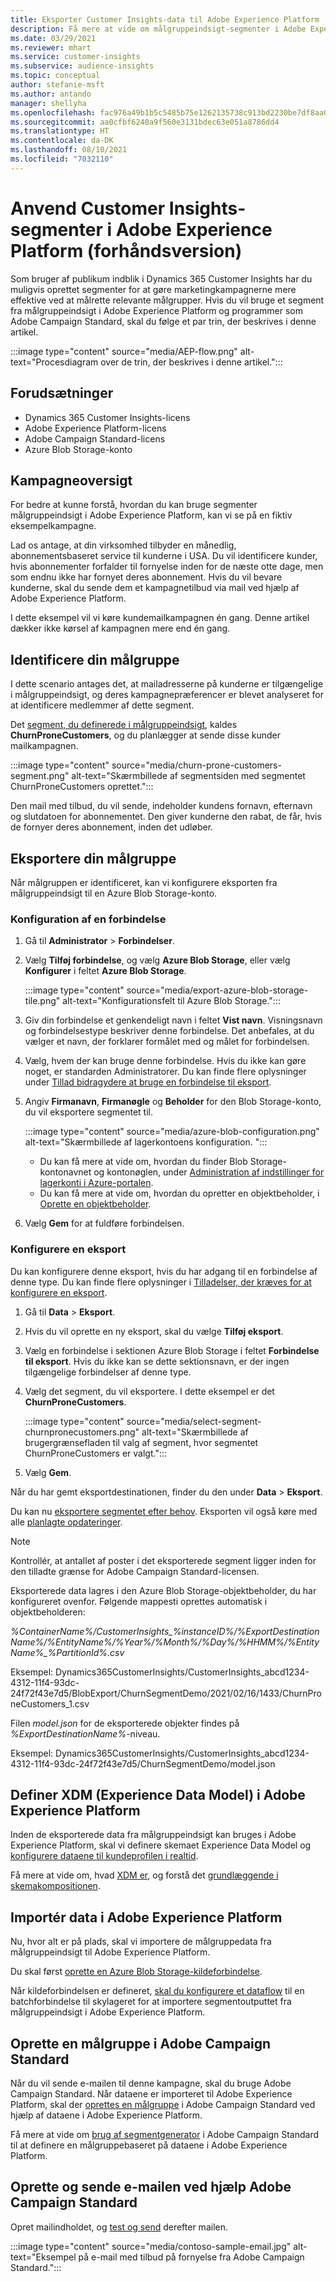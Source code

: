 ```yaml
---
title: Eksporter Customer Insights-data til Adobe Experience Platform
description: Få mere at vide om målgruppeindsigt-segmenter i Adobe Experience Platform.
ms.date: 03/29/2021
ms.reviewer: mhart
ms.service: customer-insights
ms.subservice: audience-insights
ms.topic: conceptual
author: stefanie-msft
ms.author: antando
manager: shellyha
ms.openlocfilehash: fac976a49b1b5c5485b75e1262135738c913bd2230be7df8aa0ec12c59734053
ms.sourcegitcommit: aa0cfbf6240a9f560e3131bdec63e051a8786dd4
ms.translationtype: HT
ms.contentlocale: da-DK
ms.lasthandoff: 08/10/2021
ms.locfileid: "7032110"
---
```

# <a name="use-customer-insights-segments-in-adobe-experience-platform-preview"></a>Anvend Customer Insights-segmenter i Adobe Experience Platform (forhåndsversion)

Som bruger af publikum indblik i Dynamics 365 Customer Insights har du muligvis oprettet segmenter for at gøre marketingkampagnerne mere effektive ved at målrette relevante målgrupper. Hvis du vil bruge et segment fra målgruppeindsigt i Adobe Experience Platform og programmer som Adobe Campaign Standard, skal du følge et par trin, der beskrives i denne artikel.

:::image type="content" source="media/AEP-flow.png" alt-text="Procesdiagram over de trin, der beskrives i denne artikel.":::

## <a name="prerequisites"></a>Forudsætninger

-   Dynamics 365 Customer Insights-licens
-   Adobe Experience Platform-licens
-   Adobe Campaign Standard-licens
-   Azure Blob Storage-konto

## <a name="campaign-overview"></a>Kampagneoversigt

For bedre at kunne forstå, hvordan du kan bruge segmenter målgruppeindsigt i Adobe Experience Platform, kan vi se på en fiktiv eksempelkampagne.

Lad os antage, at din virksomhed tilbyder en månedlig, abonnementsbaseret service til kunderne i USA. Du vil identificere kunder, hvis abonnementer forfalder til fornyelse inden for de næste otte dage, men som endnu ikke har fornyet deres abonnement. Hvis du vil bevare kunderne, skal du sende dem et kampagnetilbud via mail ved hjælp af Adobe Experience Platform.

I dette eksempel vil vi køre kundemailkampagnen én gang. Denne artikel dækker ikke kørsel af kampagnen mere end én gang.

## <a name="identify-your-target-audience"></a>Identificere din målgruppe

I dette scenario antages det, at mailadresserne på kunderne er tilgængelige i målgruppeindsigt, og deres kampagnepræferencer er blevet analyseret for at identificere medlemmer af dette segment.

Det [segment, du definerede i målgruppeindsigt](segments.md), kaldes **ChurnProneCustomers**, og du planlægger at sende disse kunder mailkampagnen.

:::image type="content" source="media/churn-prone-customers-segment.png" alt-text="Skærmbillede af segmentsiden med segmentet ChurnProneCustomers oprettet.":::

Den mail med tilbud, du vil sende, indeholder kundens fornavn, efternavn og slutdatoen for abonnementet. Den giver kunderne den rabat, de får, hvis de fornyer deres abonnement, inden det udløber.

## <a name="export-your-target-audience"></a>Eksportere din målgruppe

Når målgruppen er identificeret, kan vi konfigurere eksporten fra målgruppeindsigt til en Azure Blob Storage-konto.

### <a name="configure-a-connection"></a>Konfiguration af en forbindelse

1. Gå til **Administrator** > **Forbindelser**.

1. Vælg **Tilføj forbindelse**, og vælg **Azure Blob Storage**, eller vælg **Konfigurer** i feltet **Azure Blob Storage**.

   :::image type="content" source="media/export-azure-blob-storage-tile.png" alt-text="Konfigurationsfelt til Azure Blob Storage."::: 

1. Giv din forbindelse et genkendeligt navn i feltet **Vist navn**. Visningsnavn og forbindelsestype beskriver denne forbindelse. Det anbefales, at du vælger et navn, der forklarer formålet med og målet for forbindelsen.

1. Vælg, hvem der kan bruge denne forbindelse. Hvis du ikke kan gøre noget, er standarden Administratorer. Du kan finde flere oplysninger under [Tillad bidragydere at bruge en forbindelse til eksport](connections.md#allow-contributors-to-use-a-connection-for-exports).

1. Angiv **Firmanavn**, **Firmanøgle** og **Beholder** for den Blob Storage-konto, du vil eksportere segmentet til.  
      
   :::image type="content" source="media/azure-blob-configuration.png" alt-text="Skærmbillede af lagerkontoens konfiguration. "::: 
   
    - Du kan få mere at vide om, hvordan du finder Blob Storage-kontonavnet og kontonøglen, under [Administration af indstillinger for lagerkonti i Azure-portalen](/azure/storage/common/storage-account-manage).
    - Du kan få mere at vide om, hvordan du opretter en objektbeholder, i [Oprette en objektbeholder](/azure/storage/blobs/storage-quickstart-blobs-portal#create-a-container).

1. Vælg **Gem** for at fuldføre forbindelsen. 

### <a name="configure-an-export"></a>Konfigurere en eksport

Du kan konfigurere denne eksport, hvis du har adgang til en forbindelse af denne type. Du kan finde flere oplysninger i [Tilladelser, der kræves for at konfigurere en eksport](export-destinations.md#set-up-a-new-export).

1. Gå til **Data** > **Eksport**.

1. Hvis du vil oprette en ny eksport, skal du vælge **Tilføj eksport**.

1. Vælg en forbindelse i sektionen Azure Blob Storage i feltet **Forbindelse til eksport**. Hvis du ikke kan se dette sektionsnavn, er der ingen tilgængelige forbindelser af denne type.

1. Vælg det segment, du vil eksportere. I dette eksempel er det **ChurnProneCustomers**.

   :::image type="content" source="media/select-segment-churnpronecustomers.png" alt-text="Skærmbillede af brugergrænsefladen til valg af segment, hvor segmentet ChurnProneCustomers er valgt.":::

1. Vælg **Gem**.

Når du har gemt eksportdestinationen, finder du den under **Data** > **Eksport**.

Du kan nu [eksportere segmentet efter behov](export-destinations.md#run-exports-on-demand). Eksporten vil også køre med alle [planlagte opdateringer](system.md).

> [!NOTE]
> Kontrollér, at antallet af poster i det eksporterede segment ligger inden for den tilladte grænse for Adobe Campaign Standard-licensen.

Eksporterede data lagres i den Azure Blob Storage-objektbeholder, du har konfigureret ovenfor. Følgende mappesti oprettes automatisk i objektbeholderen:

*%ContainerName%/CustomerInsights_%instanceID%/%ExportDestinationName%/%EntityName%/%Year%/%Month%/%Day%/%HHMM%/%EntityName%_%PartitionId%.csv*

Eksempel: Dynamics365CustomerInsights/CustomerInsights_abcd1234-4312-11f4-93dc-24f72f43e7d5/BlobExport/ChurnSegmentDemo/2021/02/16/1433/ChurnProneCustomers_1.csv

Filen *model.json* for de eksporterede objekter findes på *%ExportDestinationName%*-niveau.

Eksempel: Dynamics365CustomerInsights/CustomerInsights_abcd1234-4312-11f4-93dc-24f72f43e7d5/ChurnSegmentDemo/model.json

## <a name="define-experience-data-model-xdm-in-adobe-experience-platform"></a>Definer XDM (Experience Data Model) i Adobe Experience Platform

Inden de eksporterede data fra målgruppeindsigt kan bruges i Adobe Experience Platform, skal vi definere skemaet Experience Data Model og [konfigurere dataene til kundeprofilen i realtid](https://experienceleague.adobe.com/docs/experience-platform/profile/tutorials/dataset-configuration.html#tutorials).

Få mere at vide om, hvad [XDM er](https://experienceleague.adobe.com/docs/experience-platform/xdm/home.html), og forstå det [grundlæggende i skemakompositionen](https://experienceleague.adobe.com/docs/experience-platform/xdm/schema/composition.html#schema).

## <a name="import-data-into-adobe-experience-platform"></a>Importér data i Adobe Experience Platform

Nu, hvor alt er på plads, skal vi importere de målgruppedata fra målgruppeindsigt til Adobe Experience Platform.

Du skal først [oprette en Azure Blob Storage-kildeforbindelse](https://experienceleague.adobe.com/docs/experience-platform/sources/ui-tutorials/create/cloud-storage/blob.html#getting-started).    

Når kildeforbindelsen er defineret, [skal du konfigurere et dataflow](https://experienceleague.adobe.com/docs/experience-platform/sources/ui-tutorials/dataflow/cloud-storage.html#ui-tutorials) til en batchforbindelse til skylageret for at importere segmentoutputtet fra målgruppeindsigt i Adobe Experience Platform.

## <a name="create-an-audience-in-adobe-campaign-standard"></a>Oprette en målgruppe i Adobe Campaign Standard

Når du vil sende e-mailen til denne kampagne, skal du bruge Adobe Campaign Standard. Når dataene er importeret til Adobe Experience Platform, skal der [oprettes en målgruppe](https://experienceleague.adobe.com/docs/campaign-standard/using/profiles-and-audiences/get-started-profiles-and-audiences.html#permission) i Adobe Campaign Standard ved hjælp af dataene i Adobe Experience Platform.


Få mere at vide om [brug af segmentgenerator](https://experienceleague.adobe.com/docs/campaign-standard/using/integrating-with-adobe-cloud/adobe-experience-platform/audience-destinations/aep-using-segment-builder.html) i Adobe Campaign Standard til at definere en målgruppebaseret på dataene i Adobe Experience Platform.

## <a name="create-and-send-the-email-using-adobe-campaign-standard"></a>Oprette og sende e-mailen ved hjælp Adobe Campaign Standard

Opret mailindholdet, og [test og send](https://experienceleague.adobe.com/docs/campaign-standard/using/testing-and-sending/get-started-sending-messages.html#preparing-and-testing-messages) derefter mailen.

:::image type="content" source="media/contoso-sample-email.jpg" alt-text="Eksempel på e-mail med tilbud på fornyelse fra Adobe Campaign Standard.":::
